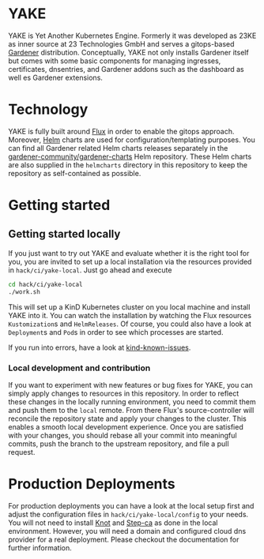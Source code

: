 # YAKE

YAKE is Yet Another Kubernetes Engine. Formerly it was developed as 23KE as inner source at
23 Technologies GmbH and serves a gitops-based [Gardener](https://gardener.cloud/) distribution.
Conceptually, YAKE not only installs Gardener itself but comes with some basic components
for managing ingresses, certificates, dnsentries, and Gardener addons such as the dashboard as
well es Gardener extensions.

# Technology

YAKE is fully built around [Flux](https://fluxcd.io/) in order to enable the gitops approach.
Moreover, [Helm](https://helm.sh/) charts are used for configuration/templating purposes. You
can find all Gardener related Helm charts releases separately in the
[gardener-community/gardener-charts](https://github.com/gardener-community/gardener-charts) Helm
repository. These Helm charts are also supplied in the `helmcharts` directory in this repository
to keep the repository as self-contained as possible.

# Getting started

## Getting started locally

If you just want to try out YAKE and evaluate whether it is the right tool for you, you are invited
to set up a local installation via the resources provided in `hack/ci/yake-local`. Just go ahead
and execute

```sh
cd hack/ci/yake-local
./work.sh
```

This will set up a KinD Kubernetes cluster on you local machine and install YAKE into it. You can watch
the installation by watching the Flux resources `Kustomization`s and `HelmReleases`. Of course, you
could also have a look at `Deployment`s and `Pod`s in order to see which processes are started.

If you run into errors, have a look at [kind-known-issues](https://kind.sigs.k8s.io/docs/user/known-issues).

### Local development and contribution

If you want to experiment with new features or bug fixes for YAKE, you can simply apply changes to
resources in this repository. In order to reflect these changes in the locally running environment,
you need to commit them and push them to the `local` remote. From there Flux's source-controller will
reconcile the repository state and apply your changes to the cluster. This enables a smooth local
development experience. Once you are satisfied with your changes, you should rebase all your commit
into meaningful commits, push the branch to the upstream repository, and file a pull request.

# Production Deployments

For production deployments you can have a look at the local setup first and adjust the configuration
files in `hack/ci/yake-local/config` to your needs. You will not need to install [Knot](https://www.knot-dns.cz/)
and [Step-ca](https://smallstep.com/docs/step-ca/) as done in the local environment. However, you
will need a domain and configured cloud dns provider for a real deployment. Please checkout the
documentation for further information.
